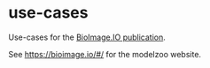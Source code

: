 # use-cases

Use-cases for the [BioImage.IO publication](TODO).  

See https://bioimage.io/#/ for the modelzoo website.
